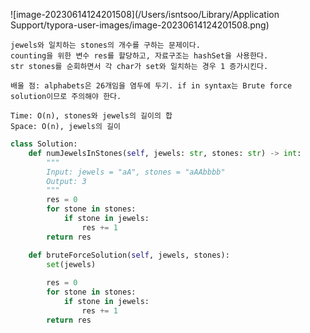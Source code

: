 ![image-20230614124201508](/Users/isntsoo/Library/Application Support/typora-user-images/image-20230614124201508.png)

~~~asciiarmor
jewels와 일치하는 stones의 개수를 구하는 문제이다.
counting을 위한 변수 res를 할당하고, 자료구조는 hashSet을 사용한다.
str stones를 순회하면서 각 char가 set와 일치하는 경우 1 증가시킨다.

배울 점: alphabets은 26개임을 염두에 두기. if in syntax는 Brute force solution이므로 주의해야 한다.

Time: O(n), stones와 jewels의 길이의 합
Space: O(n), jewels의 길이
~~~

~~~python
class Solution:
    def numJewelsInStones(self, jewels: str, stones: str) -> int:
        """
        Input: jewels = "aA", stones = "aAAbbbb"
        Output: 3
        """
        res = 0
        for stone in stones:
            if stone in jewels:
                res += 1
        return res

    def bruteForceSolution(self, jewels, stones):
        set(jewels)
        
        res = 0
        for stone in stones:
            if stone in jewels:
                res += 1
        return res
~~~

